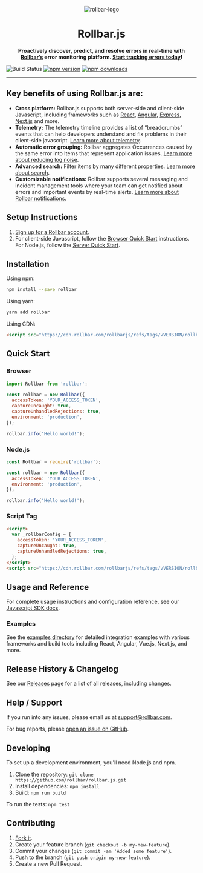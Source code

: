 <p align="center">
  <img alt="rollbar-logo" src="https://user-images.githubusercontent.com/3300063/207964480-54eda665-d6fe-4527-ba51-b0ab3f41f10b.png" />
</p>

<h1 align="center">Rollbar.js</h1>

<p align="center">
  <strong>Proactively discover, predict, and resolve errors in real-time with <a href="https://rollbar.com">Rollbar’s</a> error monitoring platform. <a href="https://rollbar.com/signup/">Start tracking errors today</a>!</strong>
</p>

![Build Status](https://github.com/rollbar/rollbar.js/workflows/Rollbar.js%20CI/badge.svg?tag=latest)
[![npm version](https://img.shields.io/npm/v/rollbar.svg)](https://www.npmjs.com/package/rollbar)
[![npm downloads](https://img.shields.io/npm/dm/rollbar.svg)](https://www.npmjs.com/package/rollbar)

---

## Key benefits of using Rollbar.js are:

- **Cross platform:** Rollbar.js supports both server-side and client-side Javascript, including frameworks such as <a href="https://docs.rollbar.com/docs/react-ts">React</a>, <a href="https://docs.rollbar.com/docs/angular">Angular</a>, <a href="https://docs.rollbar.com/docs/nodejs#using-express">Express</a>, <a href="https://docs.rollbar.com/docs/nextjs">Next.js</a> and more.
- **Telemetry:** The telemetry timeline provides a list of “breadcrumbs” events that can help developers understand and fix problems in their client-side javascript. <a href="https://docs.rollbar.com/docs/rollbarjs-telemetry">Learn more about telemetry</a>.
- **Automatic error grouping:** Rollbar aggregates Occurrences caused by the same error into Items that represent application issues. <a href="https://docs.rollbar.com/docs/grouping-occurrences">Learn more about reducing log noise</a>.
- **Advanced search:** Filter items by many different properties. <a href="https://docs.rollbar.com/docs/search-items">Learn more about search</a>.
- **Customizable notifications:** Rollbar supports several messaging and incident management tools where your team can get notified about errors and important events by real-time alerts. <a href="https://docs.rollbar.com/docs/notifications">Learn more about Rollbar notifications</a>.

## Setup Instructions

1. [Sign up for a Rollbar account](https://rollbar.com/signup).
2. For client-side Javascript, follow the [Browser Quick Start](https://docs.rollbar.com/docs/javascript#section-quick-start-browser) instructions. For Node.js, follow the [Server Quick Start](https://docs.rollbar.com/docs/javascript#section-quick-start-server).

## Installation

Using npm:

```bash
npm install --save rollbar
```

Using yarn:

```bash
yarn add rollbar
```

Using CDN:

```html
<script src="https://cdn.rollbar.com/rollbarjs/refs/tags/vVERSION/rollbar.min.js"></script>
```

## Quick Start

### Browser

```javascript
import Rollbar from 'rollbar';

const rollbar = new Rollbar({
  accessToken: 'YOUR_ACCESS_TOKEN',
  captureUncaught: true,
  captureUnhandledRejections: true,
  environment: 'production',
});

rollbar.info('Hello world!');
```

### Node.js

```javascript
const Rollbar = require('rollbar');

const rollbar = new Rollbar({
  accessToken: 'YOUR_ACCESS_TOKEN',
  environment: 'production',
});

rollbar.info('Hello world!');
```

### Script Tag

```html
<script>
  var _rollbarConfig = {
    accessToken: 'YOUR_ACCESS_TOKEN',
    captureUncaught: true,
    captureUnhandledRejections: true,
  };
</script>
<script src="https://cdn.rollbar.com/rollbarjs/refs/tags/vVERSION/rollbar.min.js"></script>
```

## Usage and Reference

For complete usage instructions and configuration reference, see our [Javascript SDK docs](https://docs.rollbar.com/docs/javascript).

### Examples

See the [examples directory](./examples/) for detailed integration examples with various frameworks and build tools including React, Angular, Vue.js, Next.js, and more.

## Release History & Changelog

See our [Releases](https://github.com/rollbar/rollbar.js/releases) page for a list of all releases, including changes.

## Help / Support

If you run into any issues, please email us at [support@rollbar.com](mailto:support@rollbar.com).

For bug reports, please [open an issue on GitHub](https://github.com/rollbar/rollbar.js/issues/new).

## Developing

To set up a development environment, you'll need Node.js and npm.

1. Clone the repository: `git clone https://github.com/rollbar/rollbar.js.git`
2. Install dependencies: `npm install`
3. Build: `npm run build`

To run the tests: `npm test`

## Contributing

1. [Fork it](https://github.com/rollbar/rollbar.js).
2. Create your feature branch (`git checkout -b my-new-feature`).
3. Commit your changes (`git commit -am 'Added some feature'`).
4. Push to the branch (`git push origin my-new-feature`).
5. Create a new Pull Request.
